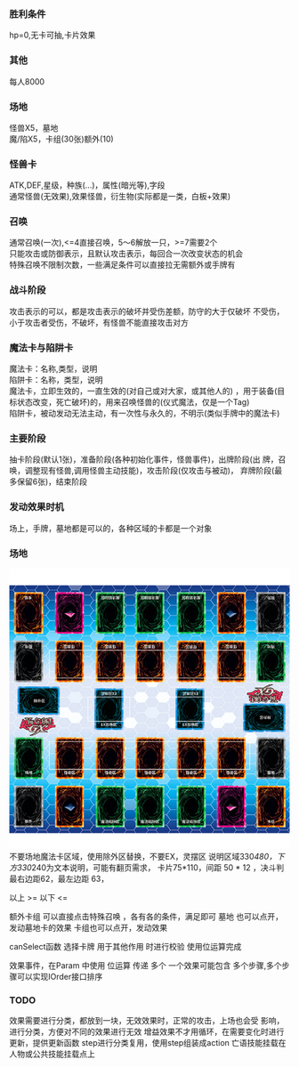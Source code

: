 ### 胜利条件
hp=0,无卡可抽,卡片效果
### 其他
每人8000
### 场地
怪兽X5，墓地<br>
魔/陷X5，卡组(30张)额外(10)
### 怪兽卡
ATK,DEF,星级，种族(...)，属性(暗光等),字段<br>
通常怪兽(无效果),效果怪兽，衍生物(实际都是一类，白板+效果)
### 召唤
通常召唤(一次),<=4直接召唤，5～6解放一只，>=7需要2个<br>
只能攻击或防御表示，且默认攻击表示，每回合一次改变状态的机会<br>
特殊召唤不限制次数，一些满足条件可以直接拉无需额外或手牌有<br>
### 战斗阶段
攻击表示的可以，都是攻击表示的破坏并受伤差额，防守的大于仅破坏
不受伤，小于攻击者受伤，不破坏，有怪兽不能直接攻击对方
### 魔法卡与陷阱卡
魔法卡：名称,类型，说明<br>
陷阱卡：名称，类型，说明<br>
魔法卡，立即生效的，一直生效的(对自己或对大家，或其他人的)
，用于装备(目标状态改变，死亡破坏)的，用来召唤怪兽的(仪式魔法，仅是一个Tag)<br>
陷阱卡，被动发动无法主动，有一次性与永久的，不明示(类似手牌中的魔法卡)
### 主要阶段
抽卡阶段(默认1张)，准备阶段(各种初始化事件，怪兽事件)，出牌阶段(出
牌，召唤，调整现有怪兽,调用怪兽主动技能)，攻击阶段(仅攻击与被动)，
弃牌阶段(最多保留6张)，结束阶段
### 发动效果时机
场上，手牌，墓地都是可以的，各种区域的卡都是一个对象
### 场地
![img.png](img.png)
不要场地魔法卡区域，使用除外区替换，不要EX，灵摆区
说明区域330*480，下方330*240为文本说明，可能有翻页需求，
卡片75*110，间距 50 * 12   ，决斗判最右边距62，最左边距
63，

以上 >= 以下  <=

额外卡组 可以直接点击特殊召唤 ，各有各的条件，满足即可
墓地 也可以点开，发动墓地卡的效果
卡组也可以点开，发动效果

canSelect函数  选择卡牌 用于其他作用 时进行校验
使用位运算完成

效果事件，在Param 中使用  位运算 传递 多个 一个效果可能包含
多个步骤,多个步骤可以实现IOrder接口排序

### TODO
效果需要进行分类，都放到一块，无效效果时，正常的攻击，上场也会受
影响，进行分类，方便对不同的效果进行无效
增益效果不才用循环，在需要变化时进行更新，提供更新函数
step进行分类复用，使用step组装成action
亡语技能挂载在人物或公共技能挂载点上
